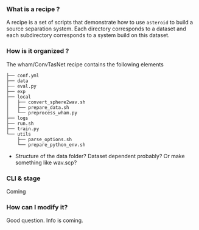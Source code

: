 ### What is a recipe ? 
A recipe is a set of scripts that demonstrate how to use 
`asteroid` to build a source separation system.
Each directory corresponds to a dataset and each subdirectory 
corresponds to a system build on this dataset. 

### How is it organized ? 
The wham/ConvTasNet recipe contains the following elements 

```
├── conf.yml
├── data
├── eval.py
├── exp
├── local
│   ├── convert_sphere2wav.sh
│   ├── prepare_data.sh
│   └── preprocess_wham.py
├── logs
├── run.sh
├── train.py
└── utils
    ├── parse_options.sh
    └── prepare_python_env.sh

```

- Structure of the data folder? Dataset dependent probably? 
Or make something like wav.scp? 

### CLI & stage 
Coming

### How can I modify it? 
Good question. Info is coming.

